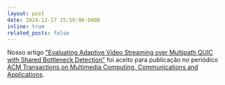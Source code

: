 ```yaml
---
layout: post
date: 2024-12-17 15:59:00-0400
inline: true
related_posts: false
---
```


Nosso artigo ["Evaluating Adaptive Video Streaming over Multipath QUIC with Shared Bottleneck Detection"](#) foi aceito para publicação no periódico [ACM Transactions on Multimedia Computing, Communications and Applications](https://dl.acm.org/journal/tomm).
